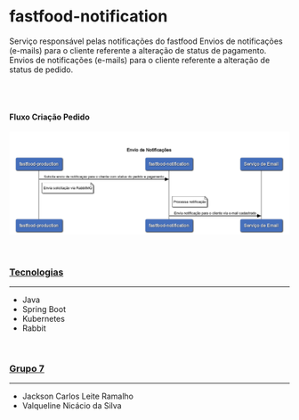 # fastfood-notification
Serviço responsável pelas notificações do fastfood
Envios de notificações (e-mails) para o cliente referente a alteração de status de pagamento.
Envios de notificações (e-mails) para o cliente referente a alteração de status de pedido.

<br>
<br>

#### **Fluxo Criação Pedido**

![Fluxo envio de notificacoes](fastfood-notification/imagens/fluxo-envio-de-notificacoes.png)

<br>

### [Tecnologias](#Tecnologias)
***
* Java
* Spring Boot
* Kubernetes
* Rabbit

<br>

### [Grupo 7](#grupo-7)
***
* Jackson Carlos Leite Ramalho
* Valqueline Nicácio da Silva

